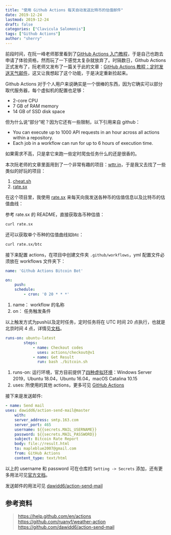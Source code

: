 ```yaml
---
title: "使用 Github Actions 每天自动发送比特币的估值邮件"
date: 2019-12-24
lastmod: 2019-12-24
draft: false
categories: ["Clavicula Salomonis"]
tags: ["Github Actions"]
author: "sherry"
---
```


前段时间，在阮一峰老师那里看到了[GitHub Actions 入门教程](http://www.ruanyifeng.com/blog/2019/09/getting-started-with-github-actions.html)，于是自己也跑去申请了体验资格，然而玩了一下感觉太复杂就放弃了。时隔数日，Github Actions 正式发布了，阮老师又发布了一篇关于此的文章：[GitHub Actions 教程：定时发送天气邮件](http://www.ruanyifeng.com/blog/2019/12/github_actions.html)，这又让我想起了这个功能，于是决定重新捡起来。

Github Actions 对于个人用户来说确实是一个很棒的东西，因为它确实可以部分取代服务器，每个虚拟机的配置也足够：

- 2-core CPU
- 7 GB of RAM memory
- 14 GB of SSD disk space

但为什么说“部分”呢？因为它还有一些限制，以下引用来自 github：

- You can execute up to 1000 API requests in an hour across all actions within a repository.
- Each job in a workflow can run for up to 6 hours of execution time.

如果需求不高，只是拿它来跑一些定时爬虫任务什么的还是很香的。

本次阮老师的文章里面用到了一个非常有趣的项目：[wttr.in](https://github.com/chubin/wttr.in)，于是我又去找了一些类似的好玩的项目：

1. [cheat.sh](https://github.com/chubin/cheat.sh)
2. [rate.sx](https://github.com/chubin/rate.sx)

在这个项目里，我使用 [rate.sx](https://github.com/chubin/rate.sx) 来每天向我发送各种币的估值信息以及比特币的估值曲线：

参考 rate.sx 的 README，直接获取各币种估值：

```bash
curl rate.sx
```

还可以获取单个币种的估值曲线如btc：

```bash
curl rate.sx/btc
```

接下来配置 actions，在项目中创建文件夹 `.github/workflows`，yml 配置文件必须放在 workflows 文件夹下：

```yml
name: 'Github Actions Bitcoin Bot'

on:
    push:
    schedule:
        - cron: '0 20 * * *'
```

1. name： workflow 的名称
2. on： 任务触发条件

以上触发方式为push以及定时任务，定时任务将在 UTC 时间 20 点执行，也就是北京时间 4 点，详情见[文档](https://help.github.com/en/actions/automating-your-workflow-with-github-actions/events-that-trigger-workflows#scheduled-events-schedule)。

```yml
runs-on: ubuntu-latest
        steps:
            - name: Checkout codes
              uses: actions/checkout@v1
            - name: Get Result
              run: bash ./bitcoin.sh
```

1. runs-on: 运行环境，官方目前提供了[四种虚拟环境](https://help.github.com/en/actions/automating-your-workflow-with-github-actions/virtual-environments-for-github-hosted-runners)：Windows Server 2019，Ubuntu 18.04，Ubuntu 16.04，macOS Catalina 10.15	
2. uses: 所使用的其他 actions，更多可见 [GitHub Actions](https://github.com/actions)

接下来是发送邮件:

```yml
- name: Send mail
uses: dawidd6/action-send-mail@master
    with:
    server_address: smtp.163.com
    server_port: 465
    username: ${{secrets.MAIL_USERNAME}}
    password: ${{secrets.MAIL_PASSWORD}}
    subject: Bitcoin Rate Report
    body: file://result.html
    to: mapleblue2007@gmail.com
    from: GitHub Actions
    content_type: text/html
```

以上的 username 和 password 可在仓库的 `Setting -> Secrets` 添加，还有更多用法可见[官方文档](https://help.github.com/en/actions/automating-your-workflow-with-github-actions/creating-and-using-encrypted-secrets)。

发送邮件的用法可见 [dawidd6/action-send-mail](https://github.com/dawidd6/action-send-mail)


## 参考资料

> https://help.github.com/en/actions  
> https://github.com/ruanyf/weather-action  
> https://github.com/dawidd6/action-send-mail